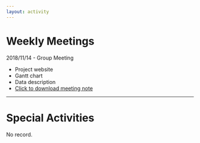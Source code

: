 ```yaml
---
layout: activity
---
```


# Weekly Meetings

2018/11/14 - Group Meeting 
- Project website
- Gantt chart 
- Data description
- <a href="">Click to download meeting note</a>

---

# Special Activities

No record.